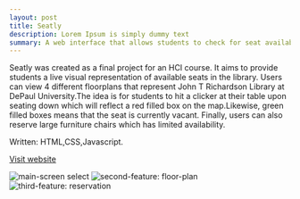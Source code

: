 ```yaml
---
layout: post
title: Seatly
description: Lorem Ipsum is simply dummy text
summary: A web interface that allows students to check for seat availability and make reservation at John T Richardson Library DePaul.
---
```

<style>
h1{
    color: blue;

}
</style>
Seatly was created as a final project for an HCI course. It aims to provide students a live visual representation of available seats in the library. Users can view 4 different floorplans that represent John T Richardson Library at DePaul University.The idea is for students to hit a clicker at their table upon seating down which will reflect a red filled box on the map.Likewise, green filled boxes means that the seat is currently vacant. Finally, users can also reserve large furniture chairs which has limited availability.  

Written: HTML,CSS,Javascript.

<!-- URL -->
<a href="https://michaelamay.github.io/DePaul-Library-Interface/">Visit website</a>

<!-- Image section -->
<img src="https://i.ibb.co/g3b0Bkp/select.png" alt="main-screen select">
<img src="https://i.ibb.co/zRnyHnH/floorplan-availability.png" alt="second-feature: floor-plan">
<img src="https://i.ibb.co/mvXryNY/reservation.png" alt="third-feature: reservation">